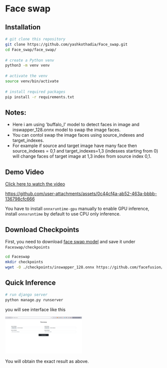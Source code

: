 # Face swap

## Installation

```bash
# git clone this repository
git clone https://github.com/yashkothadia/Face_swap.git
cd Face_swap/face_swap/

# create a Python venv
python3 -m venv venv

# activate the venv
source venv/bin/activate

# install required packages
pip install -r requirements.txt
```

## Notes:
- Here i am using 'buffalo_l' model to detect faces in image and inswapper_128.onnx model to swap the image faces.<br>
- You can contol swap the image faces using source_indexes and target_indexes.<br>
- For example if source and target image have many face then source_indexes = 0,1 and target_indexes=1,3 (indesxes starting from 0) will change faces of target image at 1,3 index from source index 0,1. <br>

## Demo Video
[Click here to watch the video](https://github.com/yashkothadia/Face_swap/blob/main/face_swap/face_swap-2024-12-15_15.02.17.mp4)


https://github.com/user-attachments/assets/0c44cf4a-ab52-463a-bbbb-136798cfc666


You have to install ``onnxruntime-gpu`` manually to enable GPU inference, install ``onnxruntime`` by default to use CPU only inference.

## Download Checkpoints

First, you need to download [face swap model](https://github.com/facefusion/facefusion-assets/releases/download/models/inswapper_128.onnx) and save it under `Faceswap/checkpoints`

```bash
cd Faceswap
mkdir checkpoints
wget -O ./checkpoints/inswapper_128.onnx https://github.com/facefusion/facefusion-assets/releases/download/models/inswapper_128.onnx
```


## Quick Inference

```bash
# run django server
python manage.py runserver
```

you will see interface like this

<left><img src="https://github.com/yashkothadia/Face_swap/blob/main/face_swap/face_swap.png" width="49%" height="49%"></left>

You will obtain the exact result as above.

